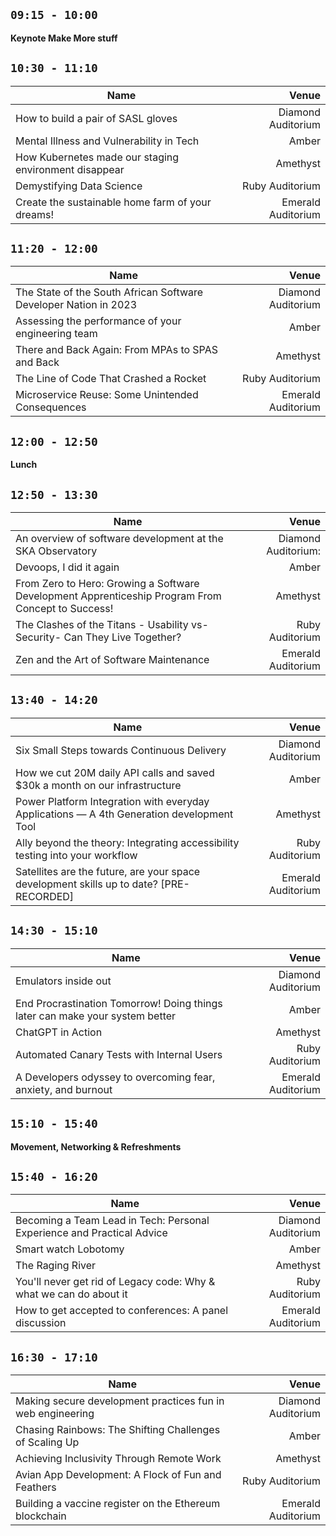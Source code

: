 
## ` 09:15 - 10:00 ` 
**Keynote Make More stuff**

## ` 10:30 - 11:10 ` 

|Name|Venue|
|---|---:|
|How to build a pair of SASL gloves|Diamond Auditorium|
|Mental Illness and Vulnerability in Tech|Amber|
|How Kubernetes made our staging environment disappear|Amethyst|
|Demystifying Data Science|Ruby Auditorium|
|Create the sustainable home farm of your dreams!|Emerald Auditorium|

## ` 11:20 - 12:00 `

|Name|Venue|
|---|---:|
|The State of the South African Software Developer Nation in 2023|Diamond Auditorium|
|Assessing the performance of your engineering team|Amber|
|There and Back Again: From MPAs to SPAS and Back|Amethyst|
|The Line of Code That Crashed a Rocket|Ruby Auditorium|
|Microservice Reuse: Some Unintended Consequences|Emerald Auditorium|

## ` 12:00 - 12:50 `

**Lunch**

## ` 12:50 - 13:30 `

|Name|Venue|
|---|---:|
|An overview of software development at the SKA Observatory|Diamond Auditorium:|
|Devoops, I did it again|Amber|
|From Zero to Hero: Growing a Software Development Apprenticeship Program From Concept to Success!|Amethyst|
|The Clashes of the Titans - Usability vs- Security- Can They Live Together?|Ruby Auditorium|
|Zen and the Art of Software Maintenance|Emerald Auditorium|

## ` 13:40 - 14:20 `

|Name|Venue|
|---|---:|
|Six Small Steps towards Continuous Delivery|Diamond Auditorium|
|How we cut 20M daily API calls and saved $30k a month on our infrastructure|Amber|
|Power Platform Integration with everyday Applications — A 4th Generation development Tool|Amethyst|
|Ally beyond the theory: Integrating accessibility testing into your workflow|Ruby Auditorium|
|Satellites are the future, are your space development skills up to date? [PRE-RECORDED]|Emerald Auditorium|


## ` 14:30 - 15:10 `

| Name                                                                         | Venue              |
|------------------------------------------------------------------------------|--------------------:|
| Emulators inside out                                                         | Diamond Auditorium |
| End Procrastination Tomorrow! Doing things later can make your system better | Amber              |
| ChatGPT in Action                                                            | Amethyst           |
| Automated Canary Tests with Internal Users                                   | Ruby Auditorium    |
| A Developers odyssey to overcoming fear, anxiety, and burnout                | Emerald Auditorium |

## ` 15:10 - 15:40 `

**Movement, Networking & Refreshments**


## ` 15:40 - 16:20 `

| Name                                                                   | Venue              |
|------------------------------------------------------------------------|--------------------:|
| Becoming a Team Lead in Tech: Personal Experience and Practical Advice | Diamond Auditorium |
| Smart watch Lobotomy                                                   | Amber              |
| The Raging River                                                       | Amethyst           |
| You'll never get rid of Legacy code: Why & what we can do about it     | Ruby Auditorium    |
| How to get accepted to conferences: A panel discussion                 | Emerald Auditorium |


## ` 16:30 - 17:10 `

| Name                                                       | Venue              |
|------------------------------------------------------------|--------------------:|
| Making secure development practices fun in web engineering | Diamond Auditorium |
| Chasing Rainbows: The Shifting Challenges of Scaling Up    | Amber              |
| Achieving Inclusivity Through Remote Work                  | Amethyst           |
| Avian App Development: A Flock of Fun and Feathers         | Ruby Auditorium    |
| Building a vaccine register on the Ethereum blockchain     | Emerald Auditorium |
